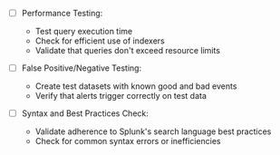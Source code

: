 - [ ] Performance Testing:
  - Test query execution time
  - Check for efficient use of indexers
  - Validate that queries don't exceed resource limits

- [ ] False Positive/Negative Testing:
  - Create test datasets with known good and bad events
  - Verify that alerts trigger correctly on test data

- [ ] Syntax and Best Practices Check:
  - Validate adherence to Splunk's search language best practices
  - Check for common syntax errors or inefficiencies